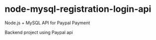 # node-mysql-registration-login-api

Node.js + MySQL API for Paypal Payment

Backend project using Paypal api  
